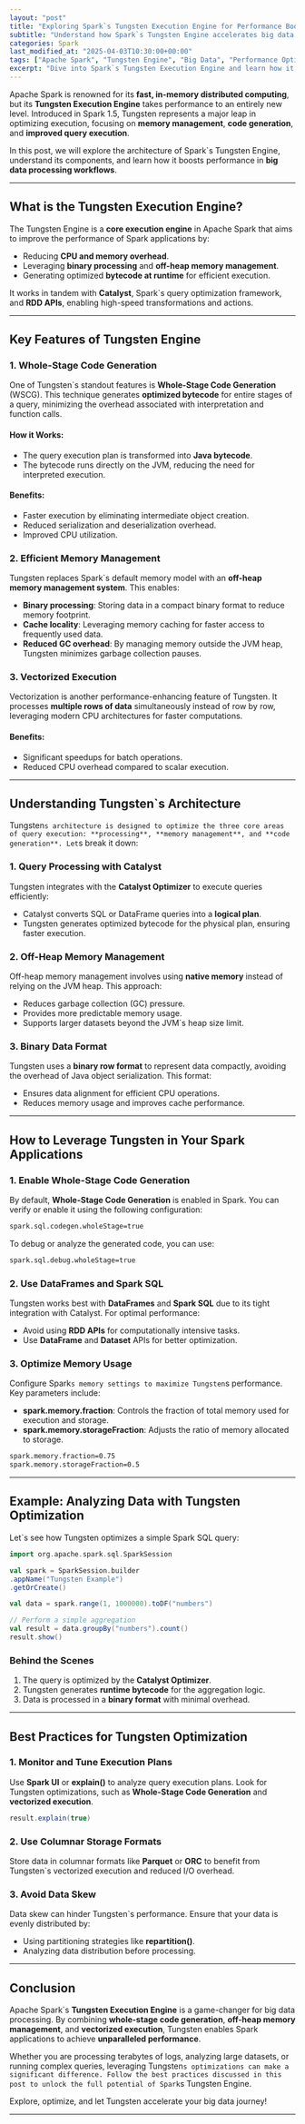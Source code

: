 ```yaml
---
layout: "post"
title: "Exploring Spark`s Tungsten Execution Engine for Performance Boosts"
subtitle: "Understand how Spark`s Tungsten Engine accelerates big data processing with advanced memory management and execution optimizations."
categories: Spark
last_modified_at: "2025-04-03T10:30:00+00:00"
tags: ["Apache Spark", "Tungsten Engine", "Big Data", "Performance Optimization", "Data Engineering"]
excerpt: "Dive into Spark`s Tungsten Execution Engine and learn how it enhances performance through memory management, code generation, and execution optimization."
---
```

Apache Spark is renowned for its **fast, in-memory distributed computing**, but its **Tungsten Execution Engine** takes performance to an entirely new level. Introduced in Spark 1.5, Tungsten represents a major leap in optimizing execution, focusing on **memory management**, **code generation**, and **improved query execution**.

In this post, we will explore the architecture of Spark`s Tungsten Engine, understand its components, and learn how it boosts performance in **big data processing workflows**.

---

## What is the Tungsten Execution Engine?

The Tungsten Engine is a **core execution engine** in Apache Spark that aims to improve the performance of Spark applications by:
- Reducing **CPU and memory overhead**.
- Leveraging **binary processing** and **off-heap memory management**.
- Generating optimized **bytecode at runtime** for efficient execution.

It works in tandem with **Catalyst**, Spark`s query optimization framework, and **RDD APIs**, enabling high-speed transformations and actions.

---

## Key Features of Tungsten Engine

### 1. Whole-Stage Code Generation

One of Tungsten`s standout features is **Whole-Stage Code Generation** (WSCG). This technique generates **optimized bytecode** for entire stages of a query, minimizing the overhead associated with interpretation and function calls.

#### How it Works:
- The query execution plan is transformed into **Java bytecode**.
- The bytecode runs directly on the JVM, reducing the need for interpreted execution.

#### Benefits:
- Faster execution by eliminating intermediate object creation.
- Reduced serialization and deserialization overhead.
- Improved CPU utilization.

### 2. Efficient Memory Management

Tungsten replaces Spark`s default memory model with an **off-heap memory management system**. This enables:
- **Binary processing**: Storing data in a compact binary format to reduce memory footprint.
- **Cache locality**: Leveraging memory caching for faster access to frequently used data.
- **Reduced GC overhead**: By managing memory outside the JVM heap, Tungsten minimizes garbage collection pauses.

### 3. Vectorized Execution

Vectorization is another performance-enhancing feature of Tungsten. It processes **multiple rows of data** simultaneously instead of row by row, leveraging modern CPU architectures for faster computations.

#### Benefits:
- Significant speedups for batch operations.
- Reduced CPU overhead compared to scalar execution.

---

## Understanding Tungsten`s Architecture

Tungsten`s architecture is designed to optimize the three core areas of query execution: **processing**, **memory management**, and **code generation**. Let`s break it down:

### 1. Query Processing with Catalyst

Tungsten integrates with the **Catalyst Optimizer** to execute queries efficiently:
- Catalyst converts SQL or DataFrame queries into a **logical plan**.
- Tungsten generates optimized bytecode for the physical plan, ensuring faster execution.

### 2. Off-Heap Memory Management

Off-heap memory management involves using **native memory** instead of relying on the JVM heap. This approach:
- Reduces garbage collection (GC) pressure.
- Provides more predictable memory usage.
- Supports larger datasets beyond the JVM`s heap size limit.

### 3. Binary Data Format

Tungsten uses a **binary row format** to represent data compactly, avoiding the overhead of Java object serialization. This format:
- Ensures data alignment for efficient CPU operations.
- Reduces memory usage and improves cache performance.

---

## How to Leverage Tungsten in Your Spark Applications

### 1. Enable Whole-Stage Code Generation

By default, **Whole-Stage Code Generation** is enabled in Spark. You can verify or enable it using the following configuration:

```bash
spark.sql.codegen.wholeStage=true
```

To debug or analyze the generated code, you can use:

```bash
spark.sql.debug.wholeStage=true
```

### 2. Use DataFrames and Spark SQL

Tungsten works best with **DataFrames** and **Spark SQL** due to its tight integration with Catalyst. For optimal performance:
- Avoid using **RDD APIs** for computationally intensive tasks.
- Use **DataFrame** and **Dataset** APIs for better optimization.

### 3. Optimize Memory Usage

Configure Spark`s memory settings to maximize Tungsten`s performance. Key parameters include:
- **spark.memory.fraction**: Controls the fraction of total memory used for execution and storage.
- **spark.memory.storageFraction**: Adjusts the ratio of memory allocated to storage.

```bash
spark.memory.fraction=0.75
spark.memory.storageFraction=0.5
```

---

## Example: Analyzing Data with Tungsten Optimization

Let`s see how Tungsten optimizes a simple Spark SQL query:

```scala
import org.apache.spark.sql.SparkSession

val spark = SparkSession.builder
.appName("Tungsten Example")
.getOrCreate()

val data = spark.range(1, 1000000).toDF("numbers")

// Perform a simple aggregation
val result = data.groupBy("numbers").count()
result.show()
```

### Behind the Scenes
1. The query is optimized by the **Catalyst Optimizer**.
2. Tungsten generates **runtime bytecode** for the aggregation logic.
3. Data is processed in a **binary format** with minimal overhead.

---

## Best Practices for Tungsten Optimization

### 1. Monitor and Tune Execution Plans

Use **Spark UI** or **explain()** to analyze query execution plans. Look for Tungsten optimizations, such as **Whole-Stage Code Generation** and **vectorized execution**.

```scala
result.explain(true)
```

### 2. Use Columnar Storage Formats

Store data in columnar formats like **Parquet** or **ORC** to benefit from Tungsten`s vectorized execution and reduced I/O overhead.

### 3. Avoid Data Skew

Data skew can hinder Tungsten`s performance. Ensure that your data is evenly distributed by:
- Using partitioning strategies like **repartition()**.
- Analyzing data distribution before processing.

---

## Conclusion

Apache Spark`s **Tungsten Execution Engine** is a game-changer for big data processing. By combining **whole-stage code generation**, **off-heap memory management**, and **vectorized execution**, Tungsten enables Spark applications to achieve **unparalleled performance**.

Whether you are processing terabytes of logs, analyzing large datasets, or running complex queries, leveraging Tungsten`s optimizations can make a significant difference. Follow the best practices discussed in this post to unlock the full potential of Spark`s Tungsten Engine.

Explore, optimize, and let Tungsten accelerate your big data journey!

---
